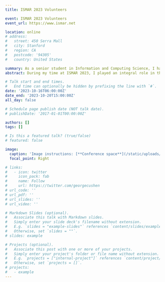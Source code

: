 ```yaml
---
title: ISMAR 2023 Volunteers

event: ISMAR 2023 Volunteers
event_url: https://www.ismar.net

location: online
# address:
#   street: 450 Serra Mall
#   city: Stanford
#   region: CA
#   postcode: '94305'
#   country: United States

summary: As a senior student in Information and Computing Science, I had the privilege of serving as a volunteer at the ISMAR 2023 Conference. My contributions included setting up and managing the online conference platforms and engaging in academic dialogues with professors and researchers in the field of mixed and augmented reality.
abstract: During my time at ISMAR 2023, I played an integral role in the technical aspects of the conference, particularly in setting up and maintaining the online platforms for virtual participation. This task was not only crucial for the seamless execution of the conference but also allowed me to gain hands-on experience with the latest digital communication tools and technologies. Additionally, I had the opportunity to engage in academic discussions with experts in the field, which enriched my understanding of current trends and advancements in mixed and augmented reality. These interactions have been immensely beneficial for my academic growth and professional network.

# Talk start and end times.
#   End time can optionally be hidden by prefixing the line with `#`.
date: '2023-10-16T06:00:00Z'
date_end: '2023-10-20T15:00:00Z'
all_day: false

# Schedule page publish date (NOT talk date).
# publishDate: '2017-01-01T00:00:00Z'

authors: []
tags: []

# Is this a featured talk? (true/false)
# featured: false

image:
  caption: 'Image instructions: [**Conference space**](/static/uploads/ismar.png)'
  focal_point: Right

# links:
#   - icon: twitter
#     icon_pack: fab
#     name: Follow
#     url: https://twitter.com/georgecushen
# url_code: ''
# url_pdf: ''
# url_slides: ''
# url_video: ''

# Markdown Slides (optional).
#   Associate this talk with Markdown slides.
#   Simply enter your slide deck's filename without extension.
#   E.g. `slides = "example-slides"` references `content/slides/example-slides.md`.
#   Otherwise, set `slides = ""`.
# slides: example

# Projects (optional).
#   Associate this post with one or more of your projects.
#   Simply enter your project's folder or file name without extension.
#   E.g. `projects = ["internal-project"]` references `content/project/deep-learning/index.md`.
#   Otherwise, set `projects = []`.
# projects:
#   - example
---
```


<!-- {{% callout note %}}
Click on the **Slides** button above to view the built-in slides feature.
{{% /callout %}}

Slides can be added in a few ways: -->

<!-- - **Create** slides using Hugo Blox Builder's [_Slides_](https://docs.hugoblox.com/reference/content-types/) feature and link using `slides` parameter in the front matter of the talk file
- **Upload** an existing slide deck to `static/` and link using `url_slides` parameter in the front matter of the talk file
- **Embed** your slides (e.g. Google Slides) or presentation video on this page using [shortcodes](https://docs.hugoblox.com/reference/markdown/).

Further event details, including [page elements](https://docs.hugoblox.com/reference/markdown/) such as image galleries, can be added to the body of this page. -->
